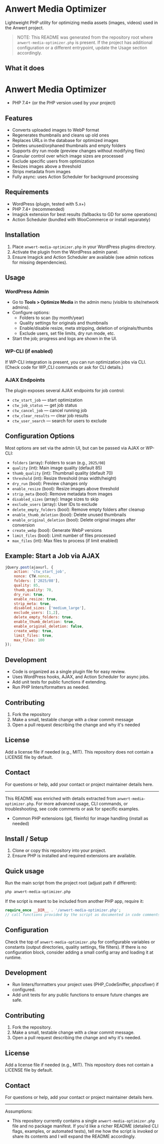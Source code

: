 # Anwert Media Optimizer

Lightweight PHP utility for optimizing media assets (images, videos) used in the Anwert project.

> NOTE: This README was generated from the repository root where `anwert-media-optimizer.php` is present. If the project has additional configuration or a different entrypoint, update the Usage section accordingly.

## What it does

# Anwert Media Optimizer

- PHP 7.4+ (or the PHP version used by your project)

## Features
- Converts uploaded images to WebP format
- Regenerates thumbnails and cleans up old ones
- Replaces URLs in the database for optimized images
- Deletes unused/orphaned thumbnails and empty folders
- Supports dry run mode (preview changes without modifying files)
- Granular control over which image sizes are processed
- Exclude specific users from optimization
- Resizes images above a threshold
- Strips metadata from images
- Fully async: uses Action Scheduler for background processing

## Requirements
- WordPress (plugin, tested with 5.x+)
- PHP 7.4+ (recommended)
- Imagick extension for best results (fallbacks to GD for some operations)
- Action Scheduler (bundled with WooCommerce or install separately)

## Installation
1. Place `anwert-media-optimizer.php` in your WordPress plugins directory.
2. Activate the plugin from the WordPress admin panel.
3. Ensure Imagick and Action Scheduler are available (see admin notices for missing dependencies).

## Usage

### WordPress Admin
- Go to **Tools > Optimize Media** in the admin menu (visible to site/network admins).
- Configure options:
	- Folders to scan (by month/year)
	- Quality settings for originals and thumbnails
	- Enable/disable resize, meta stripping, deletion of originals/thumbs
	- Exclude users, set file limits, dry run mode, etc.
- Start the job; progress and logs are shown in the UI.

### WP-CLI (if enabled)
If WP-CLI integration is present, you can run optimization jobs via CLI. (Check code for WP_CLI commands or ask for CLI details.)

### AJAX Endpoints
The plugin exposes several AJAX endpoints for job control:
- `ctw_start_job` — start optimization
- `ctw_job_status` — get job status
- `ctw_cancel_job` — cancel running job
- `ctw_clear_results` — clear job results
- `ctw_user_search` — search for users to exclude

## Configuration Options
Most options are set via the admin UI, but can be passed via AJAX or WP-CLI:

- `folders` (array): Folders to scan (e.g., `2025/08`)
- `quality` (int): Main image quality (default 85)
- `thumb_quality` (int): Thumbnail quality (default 70)
- `threshold` (int): Resize threshold (max width/height)
- `dry_run` (bool): Preview changes only
- `enable_resize` (bool): Resize images above threshold
- `strip_meta` (bool): Remove metadata from images
- `disabled_sizes` (array): Image sizes to skip
- `exclude_users` (array): User IDs to exclude
- `delete_empty_folders` (bool): Remove empty folders after cleanup
- `enable_thumb_deletion` (bool): Delete unused thumbnails
- `enable_original_deletion` (bool): Delete original images after conversion
- `create_webp` (bool): Generate WebP versions
- `limit_files` (bool): Limit number of files processed
- `max_files` (int): Max files to process (if limit enabled)

## Example: Start a Job via AJAX
```js
jQuery.post(ajaxurl, {
	action: 'ctw_start_job',
	nonce: CTW.nonce,
	folders: ['2025/08'],
	quality: 85,
	thumb_quality: 70,
	dry_run: true,
	enable_resize: true,
	strip_meta: true,
	disabled_sizes: ['medium_large'],
	exclude_users: [1,2],
	delete_empty_folders: true,
	enable_thumb_deletion: true,
	enable_original_deletion: false,
	create_webp: true,
	limit_files: true,
	max_files: 100
});
```

## Development
- Code is organized as a single plugin file for easy review.
- Uses WordPress hooks, AJAX, and Action Scheduler for async jobs.
- Add unit tests for public functions if extending.
- Run PHP linters/formatters as needed.

## Contributing
1. Fork the repository
2. Make a small, testable change with a clear commit message
3. Open a pull request describing the change and why it's needed

## License
Add a license file if needed (e.g., MIT). This repository does not contain a LICENSE file by default.

## Contact
For questions or help, add your contact or project maintainer details here.

---

This README was enriched with details extracted from `anwert-media-optimizer.php`. For more advanced usage, CLI commands, or troubleshooting, see code comments or ask for specific examples.
- Common PHP extensions (gd, fileinfo) for image handling (install as needed)

## Install / Setup
1. Clone or copy this repository into your project.
2. Ensure PHP is installed and required extensions are available.

## Quick usage
Run the main script from the project root (adjust path if different):

```bash
php anwert-media-optimizer.php
```

If the script is meant to be included from another PHP app, require it:

```php
require_once __DIR__ . '/anwert-media-optimizer.php';
// call functions provided by the script as documented in code comments
```

## Configuration
Check the top of `anwert-media-optimizer.php` for configurable variables or constants (output directories, quality settings, file filters). If there is no configuration block, consider adding a small config array and loading it at runtime.

## Development
- Run linters/formatters your project uses (PHP_CodeSniffer, phpcsfixer) if configured.
- Add unit tests for any public functions to ensure future changes are safe.

## Contributing
1. Fork the repository.
2. Make a small, testable change with a clear commit message.
3. Open a pull request describing the change and why it's needed.

## License
Add a license file if needed (e.g., MIT). This repository does not contain a LICENSE file by default.

## Contact
For questions or help, add your contact or project maintainer details here.

---

Assumptions:
- This repository currently contains a single `anwert-media-optimizer.php` file and no package manifest. If you'd like a richer README (detailed CLI flags, examples, or automated tests), tell me how the script is invoked or share its contents and I will expand the README accordingly.
